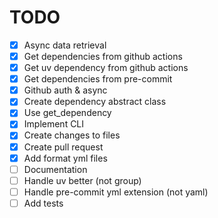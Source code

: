 # TODO

- [x] Async data retrieval
- [x] Get dependencies from github actions
- [x] Get uv dependency from github actions
- [x] Get dependencies from pre-commit
- [x] Github auth & async
- [x] Create dependency abstract class
- [x] Use get_dependency
- [x] Implement CLI
- [x] Create changes to files
- [x] Create pull request
- [x] Add format yml files
- [ ] Documentation
- [ ] Handle uv better (not group)
- [ ] Handle pre-commit yml extension (not yaml)
- [ ] Add tests
